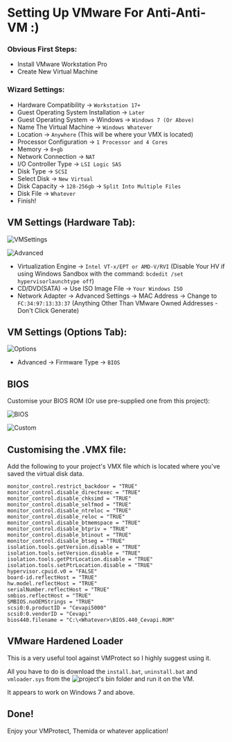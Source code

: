 # Setting Up VMware For Anti-Anti-VM :)

### Obvious First Steps:
- Install VMware Workstation Pro
- Create New Virtual Machine
  
### Wizard Settings:
- Hardware Compatibility -> ``Workstation 17+``
- Guest Operating System Installation -> ``Later``
- Guest Operating System -> Windows -> ``Windows 7 (Or Above)``
- Name The Virtual Machine -> ``Windows Whatever``
- Location -> ``Anywhere`` (This will be where your VMX is located)
- Processor Configuration -> ``1 Processor and 4 Cores``
- Memory -> ``8+gb``
- Network Connection -> ``NAT``
- I/O Controller Type -> ``LSI Logic SAS``
- Disk Type -> ``SCSI``
- Select Disk -> ``New Virtual``
- Disk Capacity -> ``128-256gb`` -> ``Split Into Multiple Files``
- Disk File -> ``Whatever``
- Finish!

## VM Settings (Hardware Tab):
![VMSettings](https://i.imgur.com/DzmyvQc.png)

![Advanced](https://i.imgur.com/PfVCOqJ.png)

- Virtualization Engine -> ``Intel VT-x/EPT or AMD-V/RVI`` (Disable Your HV if using Windows Sandbox with the command: ``bcdedit /set hypervisorlaunchtype off``)
- CD/DVD(SATA) -> Use ISO Image File -> ``Your Windows ISO``
- Network Adapter -> Advanced Settings -> MAC Address -> Change to ``FC:34:97:13:33:37`` (Anything Other Than VMware Owned Addresses - Don't Click Generate) 

## VM Settings (Options Tab):
![Options](https://i.imgur.com/4vlhgT7.png)

- Advanced -> Firmware Type -> ``BIOS``

## BIOS
Customise your BIOS ROM (Or use pre-supplied one from this project):

![BIOS](https://i.imgur.com/17yqdbV.png)

![Custom](https://i.imgur.com/Zp4osMD.png)

## Customising the .VMX file:
Add the following to your project's VMX file which is located where you've saved the virtual disk data.
```
monitor_control.restrict_backdoor = "TRUE"
monitor_control.disable_directexec = "TRUE"
monitor_control.disable_chksimd = "TRUE"
monitor_control.disable_selfmod = "TRUE"
monitor_control.disable_ntreloc = "TRUE"
monitor_control.disable_reloc = "TRUE"
monitor_control.disable_btmemspace = "TRUE"
monitor_control.disable_btpriv = "TRUE"
monitor_control.disable_btinout = "TRUE"
monitor_control.disable_btseg = "TRUE"
isolation.tools.getVersion.disable = "TRUE"
isolation.tools.setVersion.disable = "TRUE"
isolation.tools.getPtrLocation.disable = "TRUE"
isolation.tools.setPtrLocation.disable = "TRUE"
hypervisor.cpuid.v0 = "FALSE"
board-id.reflectHost = "TRUE"
hw.model.reflectHost = "TRUE"
serialNumber.reflectHost = "TRUE"
smbios.reflectHost = "TRUE"
SMBIOS.noOEMStrings = "TRUE"
scsi0:0.productID = "Cevapi5000"
scsi0:0.vendorID = "Cevapi"
bios440.filename = "C:\<Whatever>\BIOS.440_Cevapi.ROM"
```

## VMware Hardened Loader

This is a very useful tool against VMProtect so I highly suggest using it.

All you have to do is download the ``install.bat``, ``uninstall.bat`` and ``vmloader.sys`` from the ![project's bin folder](https://github.com/hzqst/VmwareHardenedLoader/tree/master/bin) and run it on the VM.

It appears to work on Windows 7 and above.

## Done!

Enjoy your VMProtect, Themida or whatever application!
